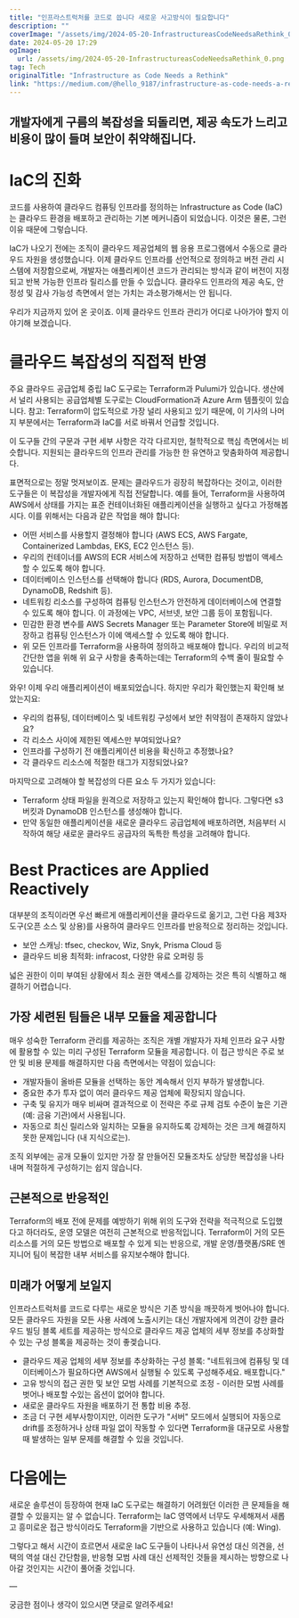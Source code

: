 ```yaml
---
title: "인프라스트럭처를 코드로 씁니다 새로운 사고방식이 필요합니다"
description: ""
coverImage: "/assets/img/2024-05-20-InfrastructureasCodeNeedsaRethink_0.png"
date: 2024-05-20 17:29
ogImage:
  url: /assets/img/2024-05-20-InfrastructureasCodeNeedsaRethink_0.png
tag: Tech
originalTitle: "Infrastructure as Code Needs a Rethink"
link: "https://medium.com/@hello_9187/infrastructure-as-code-needs-a-rethink-201c6875522c"
---
```


## 개발자에게 구름의 복잡성을 되돌리면, 제공 속도가 느리고 비용이 많이 들며 보안이 취약해집니다.

# IaC의 진화

코드를 사용하여 클라우드 컴퓨팅 인프라를 정의하는 Infrastructure as Code (IaC)는 클라우드 환경을 배포하고 관리하는 기본 메커니즘이 되었습니다. 이것은 물론, 그런 이유 때문에 그렇습니다.

IaC가 나오기 전에는 조직이 클라우드 제공업체의 웹 응용 프로그램에서 수동으로 클라우드 자원을 생성했습니다. 이제 클라우드 인프라를 선언적으로 정의하고 버전 관리 시스템에 저장함으로써, 개발자는 애플리케이션 코드가 관리되는 방식과 같이 버전이 지정되고 반복 가능한 인프라 릴리스를 만들 수 있습니다. 클라우드 인프라의 제공 속도, 안정성 및 감사 가능성 측면에서 얻는 가치는 과소평가해서는 안 됩니다.

<div class="content-ad"></div>

우리가 지금까지 있어 온 곳이죠. 이제 클라우드 인프라 관리가 어디로 나아가야 할지 이야기해 보겠습니다.

# 클라우드 복잡성의 직접적 반영

주요 클라우드 공급업체 중립 IaC 도구로는 Terraform과 Pulumi가 있습니다. 생산에서 널리 사용되는 공급업체별 도구로는 CloudFormation과 Azure Arm 템플릿이 있습니다. 참고: Terraform이 압도적으로 가장 널리 사용되고 있기 때문에, 이 기사의 나머지 부분에서는 Terraform과 IaC를 서로 바꿔서 언급할 것입니다.

이 도구들 간의 구문과 구현 세부 사항은 각각 다르지만, 철학적으로 핵심 측면에서는 비슷합니다. 지원되는 클라우드의 인프라 관리를 가능한 한 유연하고 맞춤화하여 제공합니다.

<div class="content-ad"></div>

표면적으로는 정말 멋져보이죠. 문제는 클라우드가 굉장히 복잡하다는 것이고, 이러한 도구들은 이 복잡성을 개발자에게 직접 전달합니다. 예를 들어, Terraform을 사용하여 AWS에서 상태를 가지는 표준 컨테이너화된 애플리케이션을 실행하고 싶다고 가정해봅시다. 이를 위해서는 다음과 같은 작업을 해야 합니다:

- 어떤 서비스를 사용할지 결정해야 합니다 (AWS ECS, AWS Fargate, Containerized Lambdas, EKS, EC2 인스턴스 등).
- 우리의 컨테이너를 AWS의 ECR 서비스에 저장하고 선택한 컴퓨팅 방법이 액세스할 수 있도록 해야 합니다.
- 데이터베이스 인스턴스를 선택해야 합니다 (RDS, Aurora, DocumentDB, DynamoDB, Redshift 등).
- 네트워킹 리소스를 구성하여 컴퓨팅 인스턴스가 안전하게 데이터베이스에 연결할 수 있도록 해야 합니다. 이 과정에는 VPC, 서브넷, 보안 그룹 등이 포함됩니다.
- 민감한 환경 변수를 AWS Secrets Manager 또는 Parameter Store에 비밀로 저장하고 컴퓨팅 인스턴스가 이에 액세스할 수 있도록 해야 합니다.
- 위 모든 인프라를 Terraform을 사용하여 정의하고 배포해야 합니다. 우리의 비교적 간단한 앱을 위해 위 요구 사항을 충족하는데는 Terraform의 수백 줄이 필요할 수 있습니다.

와우! 이제 우리 애플리케이션이 배포되었습니다. 하지만 우리가 확인했는지 확인해 보았는지요:

- 우리의 컴퓨팅, 데이터베이스 및 네트워킹 구성에서 보안 취약점이 존재하지 않았나요?
- 각 리소스 사이에 제한된 엑세스만 부여되었나요?
- 인프라를 구성하기 전 애플리케이션 비용을 확신하고 추정했나요?
- 각 클라우드 리소스에 적절한 태그가 지정되었나요?

<div class="content-ad"></div>

마지막으로 고려해야 할 복잡성의 다른 요소 두 가지가 있습니다:

- Terraform 상태 파일을 원격으로 저장하고 있는지 확인해야 합니다. 그렇다면 s3 버킷과 DynamoDB 인스턴스를 생성해야 합니다.
- 만약 동일한 애플리케이션을 새로운 클라우드 공급업체에 배포하려면, 처음부터 시작하여 해당 새로운 클라우드 공급자의 독특한 특성을 고려해야 합니다.

# Best Practices are Applied Reactively

대부분의 조직이라면 우선 빠르게 애플리케이션을 클라우드로 옮기고, 그런 다음 제3자 도구(오픈 소스 및 상용)를 사용하여 클라우드 인프라를 반응적으로 정리하는 것입니다.

<div class="content-ad"></div>

- 보안 스캐닝: tfsec, checkov, Wiz, Snyk, Prisma Cloud 등
- 클라우드 비용 최적화: infracost, 다양한 유료 오퍼링 등

넓은 권한이 이미 부여된 상황에서 최소 권한 액세스를 강제하는 것은 특히 식별하고 해결하기 어렵습니다.

## 가장 세련된 팀들은 내부 모듈을 제공합니다

매우 성숙한 Terraform 관리를 제공하는 조직은 개별 개발자가 자체 인프라 요구 사항에 활용할 수 있는 미리 구성된 Terraform 모듈을 제공합니다. 이 접근 방식은 주로 보안 및 비용 문제를 해결하지만 다음 측면에서는 약점이 있습니다:

<div class="content-ad"></div>

- 개발자들이 올바른 모듈을 선택하는 동안 계속해서 인지 부하가 발생합니다.
- 중요한 추가 투자 없이 여러 클라우드 제공 업체에 확장되지 않습니다.
- 구축 및 유지가 매우 비싸며 결과적으로 이 전략은 주로 규제 검토 수준이 높은 기관(예: 금융 기관)에서 사용됩니다.
- 자동으로 최신 릴리스와 일치하는 모듈을 유지하도록 강제하는 것은 크게 해결하지 못한 문제입니다 (내 지식으로는).

조직 외부에는 공개 모듈이 있지만 가장 잘 만들어진 모듈조차도 상당한 복잡성을 나타내며 적절하게 구성하기는 쉽지 않습니다.

## 근본적으로 반응적인

Terraform의 배포 전에 문제를 예방하기 위해 위의 도구와 전략을 적극적으로 도입했다고 하더라도, 운영 모델은 여전히 근본적으로 반응적입니다. Terraform이 거의 모든 리소스를 거의 모든 방법으로 배포할 수 있게 되는 반응으로, 개발 운영/플랫폼/SRE 엔지니어 팀이 복잡한 내부 서비스를 유지보수해야 합니다.

<div class="content-ad"></div>

## 미래가 어떻게 보일지

인프라스트럭처를 코드로 다루는 새로운 방식은 기존 방식을 깨끗하게 벗어나야 합니다. 모든 클라우드 자원을 모든 사용 사례에 노출시키는 대신 개발자에게 의견이 강한 클라우드 빌딩 블록 세트를 제공하는 방식으로 클라우드 제공 업체의 세부 정보를 추상화할 수 있는 구성 블록을 제공하는 것이 좋겣습니다.

- 클라우드 제공 업체의 세부 정보를 추상화하는 구성 블록: "네트워크에 컴퓨팅 및 데이터베이스가 필요하다면 AWS에서 실행될 수 있도록 구성해주세요. 배포합니다."
- 고유 방식의 접근 권한 및 보안 모범 사례를 기본적으로 조정 - 이러한 모범 사례를 벗어나 배포할 수있는 옵션이 없어야 합니다.
- 새로운 클라우드 자원을 배포하기 전 통합 비용 추정.
- 조금 더 구현 세부사항이지만, 이러한 도구가 "서버" 모드에서 실행되어 자동으로 drift를 조정하거나 상태 파일 없이 작동할 수 있다면 Terraform을 대규모로 사용할 때 발생하는 일부 문제를 해결할 수 있을 것입니다.

# 다음에는

<div class="content-ad"></div>

새로운 솔루션이 등장하여 현재 IaC 도구로는 해결하기 어려웠던 이러한 큰 문제들을 해결할 수 있을지는 알 수 없습니다. Terraform는 IaC 영역에서 너무도 우세해져서 새롭고 흥미로운 접근 방식이라도 Terraform을 기반으로 사용하고 있습니다 (예: Wing).

그렇다고 해서 시간이 흐르면서 새로운 IaC 도구들이 나타나서 유연성 대신 의견을, 선택의 역설 대신 간단함을, 반응형 모범 사례 대신 선제적인 것들을 제시하는 방향으로 나아갈 것인지는 시간이 풀어줄 것입니다.

—

궁금한 점이나 생각이 있으시면 댓글로 알려주세요!
